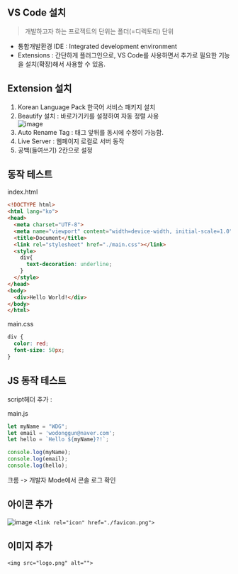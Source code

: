 ## VS Code 설치

> 개발하고자 하는 프로젝트의 단위는 폴더(=디렉토리) 단위
- 통합개발환경 IDE : Integrated development environment
- Extensions : 간단하게 플러그인으로, VS Code를 사용하면서 추가로 필요한 기능을 설치(확장)해서 사용할 수 있음.




## Extension 설치

1. Korean Language Pack 한국어 서비스 패키지 설치
2. Beautify 설치 : 바로가기키를 설정하여 자동 정렬 사용  
![image](https://user-images.githubusercontent.com/35188271/222061684-954b32ea-685e-4d73-b369-4d9861cf41b1.png)
3. Auto Rename Tag : 태그 앞뒤를 동시에 수정이 가능함.
4. Live Server : 웹페이지 로컬로 서버 동작
5. 공백(들여쓰기) 2칸으로 설정







## 동작 테스트

index.html
```HTML
<!DOCTYPE html>
<html lang="ko">
<head>
  <meta charset="UTF-8">
  <meta name="viewport" content="width=device-width, initial-scale=1.0">
  <title>Document</title>
  <link rel="stylesheet" href="./main.css"></link>
  <style>
    div{
      text-decoration: underline;
    }
  </style>
</head>
<body>
  <div>Hello World!</div>
</body>
</html>
```
  
main.css
```CSS
div {
  color: red;
  font-size: 50px; 
}
```


## JS 동작 테스트

script헤더 추가 :   <script src="./main.js"></script>  


main.js
```js
let myName = "WDG";
let email = 'wodonggun@naver.com';
let hello = `Hello ${myName}?!`;

console.log(myName);
console.log(email);
console.log(hello);
```
  
크롬 -> 개발자 Mode에서 콘솔 로그 확인


## 아이콘 추가
![image](https://user-images.githubusercontent.com/35188271/222076890-adcbf559-47aa-429f-b9c7-c4951eaab38b.png)
`<link rel="icon" href="./favicon.png">`


## 이미지 추가

`<img src="logo.png" alt="">`
